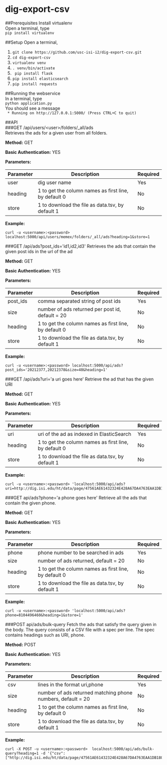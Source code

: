 # dig-export-csv

##Prerequisites
Install virtualenv  
Open a terminal, type  
```pip install virtualenv```

##Setup
Open a terminal,  
1. ```git clone https://github.com/usc-isi-i2/dig-export-csv.git```  
2. ```cd dig-export-csv```  
3. ```virtualenv venv```  
4. ```. venv/bin/activate```  
5. ``` pip install flask```  
6. ```pip install elasticsearch```  
7. ```pip install requests```  

##Running the webservice   
In a terminal, type   
```python application.py```  
You should see a message  
``` * Running on http://127.0.0.1:5000/ (Press CTRL+C to quit)```  

##API    
###GET /api/users/\<user\>/folders/_all/ads  
Retrieves the ads for a given user from all folders.

**Method:** GET

**Basic Authentication:** YES

**Parameters:**

| Parameter | Description | Required |
| --------- | ----------- | -------- |
| user  | dig user name | Yes |
| heading  | 1 to get the column names as first line, by default 0  | No |
| store  | 1 to download the file as data.tsv, by default 1  | No |

**Example:**
```      
curl -u <username>:<password> localhost:5000/api/users/memex/folders/_all/ads?heading=1&store=1
```   
###GET /api/ads?post_ids='id1,id2,id3'
Retrieves the ads that contain the given post ids in the url of the ad

**Method:** GET

**Basic Authentication:** YES

**Parameters:**

| Parameter | Description | Required |
| --------- | ----------- | -------- |
| post_ids  | comma separated string of post ids | Yes |
| size  | number of ads returned per post id, default = 20 | No |
| heading  | 1 to get the column names as first line, by default 0  | No |
| store  | 1 to download the file as data.tsv, by default 1  | No |

**Example:**
```      
curl -u <username>:<password> localhost:5000/api/ads?post_ids='20212377,20212378&size=40&heading=1'
```   
###GET /api/ads?uri='a uri goes here'
Retrieve the ad that has the given URI

**Method:** GET

**Basic Authentication:** YES

**Parameters:**

| Parameter | Description | Required |
| --------- | ----------- | -------- |
| uri  | uri of the ad as indexed in ElasticSearch | Yes |
| heading  | 1 to get the column names as first line, by default 0  | No |
| store  | 1 to download the file as data.tsv, by default 1  | No |

**Example:**
```      
curl -u <username>:<password> 'localhost:5000/api/ads?uri=http://dig.isi.edu/ht/data/page/47561AE61432324E428A67DA4763EAA1DB1809F7/1440921440000/processed&heading=1'
```
###GET api/ads?phone='a phone goes here'
Retrieve all the ads that contain the given phone.

**Method:** GET

**Basic Authentication:** YES

**Parameters:**

| Parameter | Description | Required |
| --------- | ----------- | -------- |
| phone  | phone number to be searched in ads | Yes |
| size  | number of ads returned, default = 20 | No |
| heading  | 1 to get the column names as first line, by default 0  | No |
| store  | 1 to download the file as data.tsv, by default 1  | No |

**Example:**
```      
curl -u <username>:<password> 'localhost:5000/api/ads?phone=8104496460&heading=1&store=1'
```
###POST api/ads/bulk-query
Fetch the ads that satisfy the query given in the body. The query consists of a CSV file with a spec per line. The spec contains headings such as URI, phone.

**Method:** POST

**Basic Authentication:** YES

**Parameters:**

| Parameter | Description | Required |
| --------- | ----------- | -------- |
| csv  | lines in the format uri,phone | Yes |
| size  | number of ads returned matching phone numbers, default = 20 | No |
| heading  | 1 to get the column names as first line, by default 0  | No |
| store  | 1 to download the file as data.tsv, by default 1  | No |

**Example:**
```      
curl -X POST -u <username>:<password>  localhost:5000/api/ads/bulk-query?heading=1 -d '{"csv":["http://dig.isi.edu/ht/data/page/47561AE61432324E428A67DA4763EAA1DB1809F7/1440921440000/processed,8104496460"]}'
```
